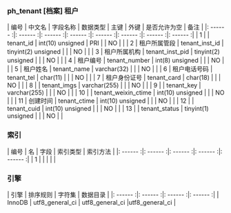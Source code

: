 ### ph_tenant [档案] 租户
|  编号  |  中文名  |  字段名称  |  数据类型  |  主键  |  外键  |  是否允许为空  |  备注  |
|: ------ :|: ------ :|: ------ :|: ------ :|: ------ :|: ------ :|: ------ :|: ------ :|
| 1 |  | tenant_id | int(10) unsigned | PRI |  | NO |  |
| 2 | 租户所属管段 | tenant_inst_id | tinyint(2) unsigned |  |  | NO |  |
| 3 | 租户所属机构 | tenant_inst_pid | tinyint(2) unsigned |  |  | NO |  |
| 4 | 租户编号 | tenant_number | int(8) unsigned |  |  | NO |  |
| 5 | 租户姓名 | tenant_name | varchar(32) |  |  | NO |  |
| 6 | 租户电话号码 | tenant_tel | char(11) |  |  | NO |  |
| 7 | 租户身份证号 | tenant_card | char(18) |  |  | NO |  |
| 8 |  | tenant_imgs | varchar(255) |  |  | NO |  |
| 9 |  | tenant_key | varchar(255) |  |  | NO |  |
| 10 |  | tenant_weixin_ctime | int(10) unsigned |  |  | NO |  |
| 11 | 创建时间 | tenant_ctime | int(10) unsigned |  |  | NO |  |
| 12 |  | tenant_cuid | int(10) unsigned |  |  | NO |  |
| 13 |  | tenant_status | tinyint(1) unsigned |  |  | NO |  |

### 索引

|  编号  |  名  |  字段  |  索引类型  |  索引方法  |
|: ------ :|: ------ :|: ------ :|: ------ :|: ------ :|
|   1 |    |    |    |    |

### 引擎

|  引擎  |  排序规则  |  字符集  |  数据目录  |
|: ------ :|: ------ :|: ------ :|: ------ :|
| InnoDB | utf8_general_ci | utf8_general_ci |utf8_general_ci |
